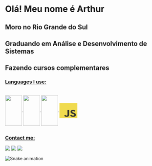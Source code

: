 <h1>Olá! Meu nome é Arthur</h1>

<h2>Moro no Rio Grande do Sul</h2>
<h2>Graduando em Análise e Desenvolvimento de Sistemas</h2>
<h2>Fazendo cursos complementares</h2>
<div align="">
  <a href="https://github.com/rapach01">
</div>
  
  <h3>Languages I use:</h3> 
<div style="display: inline_block"><br>
  <img align="center" height="100" width="55" src="https://cdn.jsdelivr.net/gh/devicons/devicon/icons/php/php-original.svg"/>
  <img align="center" height="100" width="55" src="https://cdn.jsdelivr.net/gh/devicons/devicon/icons/mysql/mysql-original-wordmark.svg" />
  <img align="center" height="100" width="55" src="https://cdn.jsdelivr.net/gh/devicons/devicon/icons/bootstrap/bootstrap-original.svg" />
  <img align="center" alt="Arthur-Js" height="50" width="60" src="https://github.com/devicons/devicon/blob/master/icons/javascript/javascript-original.svg">
</div>

  ##
  <h3>Contact me:</h3>
<div> 
  <a href="https://instagram.com/_rapach" target="_blank"><img src="https://img.shields.io/badge/-Instagram-%23E4405F?style=for-the-badge&logo=instagram&logoColor=white" target="_blank"></a>
  <a href = "mailto:arthurrapach06@gmail.com"><img src="https://img.shields.io/badge/Gmail-D14836?style=for-the-badge&logo=gmail&logoColor=white" target="_blank"></a>
  <a href="https://www.linkedin.com/in/arthur-de-lima-rapach-08461b203/" target="_blank"><img src="https://img.shields.io/badge/-LinkedIn-%230077B5?style=for-the-badge&logo=linkedin&logoColor=white" target="_blank"></a> 
  
  ![Snake animation](https://github.com/rapach01/rapach01/blob/output/github-contribution-grid-snake.svg)
  </div>
